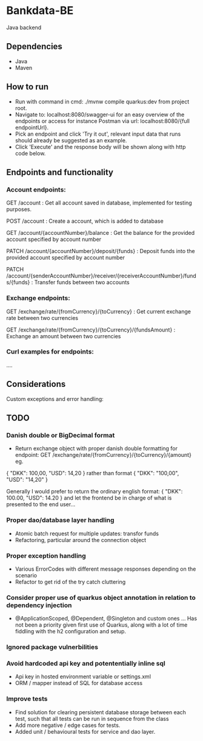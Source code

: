 # Bankdata-BE
Java backend

## Dependencies
- Java
- Maven

## How to run
- Run with command in cmd: ./mvnw compile quarkus:dev from project root.
- Navigate to: localhost:8080/swagger-ui for an easy overview of the endpoints or access for instance Postman via url: localhost:8080/{full endpointUrl}.
- Pick an endpoint and click 'Try it out', relevant input data that runs should already be suggested as an example.
- Click 'Execute' and the response body will be shown along with http code below.

## Endpoints and functionality
### Account endpoints:
GET /account : Get all account saved in database, implemented for testing purposes.

POST /account : Create a account, which is added to database

GET /account/{accountNumber}/balance : Get the balance for the provided account specified by account number

PATCH /account/{accountNumber}/deposit/{funds} : Deposit funds into the provided account specified by account number

PATCH /account/{senderAccountNumber}/receiver/{receiverAccountNumber}/funds/{funds} : Transfer funds between two accounts

### Exchange endpoints:

GET /exchange/rate/{fromCurrency}/{toCurrency} : Get current exchange rate between two currencies

GET /exchange/rate/{fromCurrency}/{toCurrency}/{fundsAmount} : Exchange an amount between two currencies

### Curl examples for endpoints:
....

## Considerations
Custom exceptions and error handling:

## TODO
### Danish double or BigDecimal format
- Return exchange object with proper danish double formatting for endpoint: GET /exchange/rate/{fromCurrency}/{toCurrency}/{amount}
eg.

{
  "DKK": 100,00,
  "USD": 14,20
}
rather than format 
{
  "DKK": "100,00",
  "USD": "14,20"
}

Generally I would prefer to return the ordinary english format:
{
  "DKK": 100.00,
  "USD": 14.20
}
and let the frontend be in charge of what is presented to the end user...

### Proper dao/database layer handling
-   Atomic batch request for multiple updates: transfor funds
-   Refactoring, particular around the connection object

  
###  Proper exception handling
-   Various ErrorCodes with different message responses depending on the scenario
-   Refactor to get rid of the try catch cluttering

### Consider proper use of quarkus object annotation in relation to dependency injection
- @ApplicationScoped, @Dependent, @Singleton and custom ones ...
Has not been a priority given first use of Quarkus, along with a lot of time fiddling with the h2 configuration and setup.

### Ignored package vulnerbilities


### Avoid hardcoded api key and potententially inline sql
- Api key in hosted environment variable or settings.xml
- ORM / mapper instead of SQL for database access

### Improve tests
- Find solution for clearing persistent database storage between each test, such that all tests can be run in sequence from the class
- Add more negative / edge cases for tests.
- Added unit / behavioural tests for service and dao layer.
